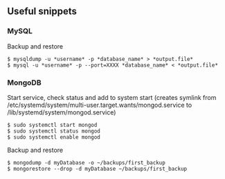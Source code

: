 ## Useful snippets

### MySQL
Backup and restore 
```
$ mysqldump -u *username* -p *database_name* > *output.file*
$ mysql -u *username* -p --port=XXXX *database_name* < *output.file*
```

### MongoDB
Start service, check status and add to system start (creates symlink from /etc/systemd/system/multi-user.target.wants/mongod.service to /lib/systemd/system/mongod.service)
```
$ sudo systemctl start mongod
$ sudo systemctl status mongod
$ sudo systemctl enable mongod
```
Backup and restore
```
$ mongodump -d myDatabase -o ~/backups/first_backup
$ mongorestore --drop -d myDatabase ~/backups/first_backup

```
